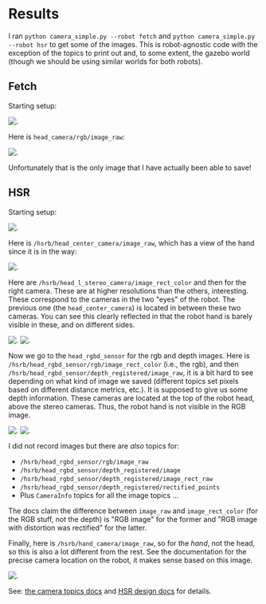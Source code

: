 # Results

I ran `python camera_simple.py --robot fetch` and `python camera_simple.py
--robot hsr` to get some of the images. This is robot-agnostic code with the
exception of the topics to print out and, to some extent, the gazebo world
(though we should be using similar worlds for both robots).

## Fetch

Starting setup:

![.](images/fetch/setup_fetch.png?raw=true)

Here is `head_camera/rgb/image_raw`:

![.](images/fetch/head_camera--rgb--image_raw.png?raw=true)

Unfortunately that is the only image that I have actually been able to save!


## HSR

Starting setup:

![.](images/hsr/setup_hsr.png?raw=true)


Here is `/hsrb/head_center_camera/image_raw`, which has a view of the hand since
it is in the way:

![.](images/hsr/hsrb--head_center_camera--image_raw.png?raw=true)



Here are `/hsrb/head_l_stereo_camera/image_rect_color` and then for the right
camera. These are at higher resolutions than the others, interesting. These
correspond to the cameras in the two "eyes" of the robot. The previous one (the
`head_center_camera`) is located in between these two cameras. You can see this
clearly reflected in that the robot hand is barely visible in these, and on
different sides.

![.](images/hsr/hsrb--head_l_stereo_camera--image_rect_color.png?raw=true)
![.](images/hsr/hsrb--head_r_stereo_camera--image_rect_color.png?raw=true)



Now we go to the `head_rgbd_sensor` for the rgb and depth images. Here is
`/hsrb/head_rgbd_sensor/rgb/image_rect_color` (i.e., the rgb), and then 
`/hsrb/head_rgbd_sensor/depth_registered/image_raw`, it is a bit
hard to see depending on what kind of image we saved (different topics set
pixels based on different distance metrics, etc.). It is supposed to give us
some depth information. These cameras are located at the top of the robot head,
above the stereo cameras. Thus, the robot hand is not visible in the RGB image.

![.](images/hsr/hsrb--head_rgbd_sensor--rgb--image_rect_color.png?raw=true)
![.](images/hsr/hsrb--head_rgbd_sensor--depth_registered--image_raw.png?raw=true)

I did not record images but there are *also* topics for:

- `/hsrb/head_rgbd_sensor/rgb/image_raw`
- `/hsrb/head_rgbd_sensor/depth_registered/image`
- `/hsrb/head_rgbd_sensor/depth_registered/image_rect_raw`
- `/hsrb/head_rgbd_sensor/depth_registered/rectified_points`
- Plus `CameraInfo` topics for all the image topics ...

The docs claim the difference between `image_raw` and `image_rect_color` (for
the RGB stuff, not the depth) is "RGB image" for the former and "RGB image with
distortion was rectified" for the latter.




Finally, here is `/hsrb/hand_camera/image_raw`, so for the *hand*, not the head,
so this is also a lot different from the rest. See the documentation for the
precise camera location on the robot, it makes sense based on this image.

![.](images/hsr/hsrb--hand_camera--image_raw.png?raw=true)



See: [the camera topics docs][1] and [HSR design docs][2] for details.


[1]:https://docs.hsr.io/manual_en/reference/ros_interface.html?highlight=head_center_camera#id27
[2]:https://docs.hsr.io/manual_en/overview/parts_names.html
